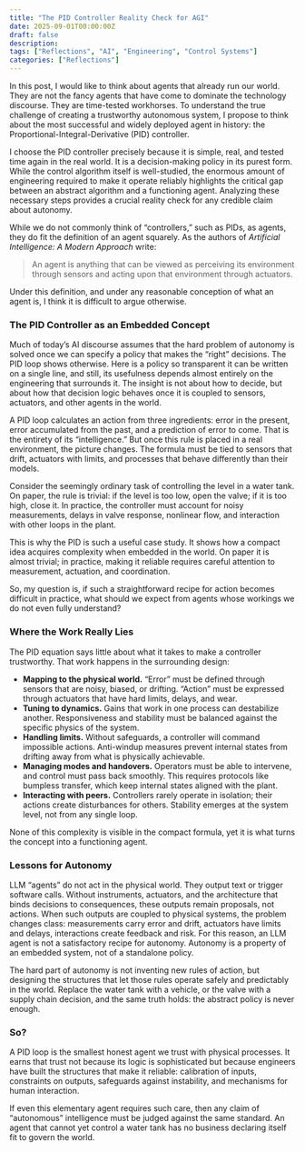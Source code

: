 ```yaml
---
title: "The PID Controller Reality Check for AGI"
date: 2025-09-01T00:00:00Z
draft: false
description: 
tags: ["Reflections", "AI", "Engineering", "Control Systems"]
categories: ["Reflections"]
---
```



In this post, I would like to think about agents that already run our world. They are not the fancy agents that have come to dominate the technology discourse. They are time-tested workhorses. To understand the true challenge of creating a trustworthy autonomous system, I propose to think about the most successful and widely deployed agent in history: the Proportional-Integral-Derivative (PID) controller.  

I choose the PID controller precisely because it is simple, real, and tested time again in the real world. It is a decision-making policy in its purest form. While the control algorithm itself is well-studied, the enormous amount of engineering required to make it operate reliably highlights the critical gap between an abstract algorithm and a functioning agent. Analyzing these necessary steps provides a crucial reality check for any credible claim about autonomy.  

While we do not commonly think of “controllers,” such as PIDs, as agents, they do fit the definition of an agent squarely. As the authors of *Artificial Intelligence: A Modern Approach* write:  

> An agent is anything that can be viewed as perceiving its environment through sensors and acting upon that environment through actuators.  

Under this definition, and under any reasonable conception of what an agent is, I think it is difficult to argue otherwise.  

### The PID Controller as an Embedded Concept  

Much of today’s AI discourse assumes that the hard problem of autonomy is solved once we can specify a policy that makes the “right” decisions. The PID loop shows otherwise. Here is a policy so transparent it can be written on a single line, and still, its usefulness depends almost entirely on the engineering that surrounds it. The insight is not about how to decide, but about how that decision logic behaves once it is coupled to sensors, actuators, and other agents in the world.  

A PID loop calculates an action from three ingredients: error in the present, error accumulated from the past, and a prediction of error to come. That is the entirety of its “intelligence.” But once this rule is placed in a real environment, the picture changes. The formula must be tied to sensors that drift, actuators with limits, and processes that behave differently than their models.  

Consider the seemingly ordinary task of controlling the level in a water tank. On paper, the rule is trivial: if the level is too low, open the valve; if it is too high, close it. In practice, the controller must account for noisy measurements, delays in valve response, nonlinear flow, and interaction with other loops in the plant.  

This is why the PID is such a useful case study. It shows how a compact idea acquires complexity when embedded in the world. On paper it is almost trivial; in practice, making it reliable requires careful attention to measurement, actuation, and coordination.  

So, my question is, if such a straightforward recipe for action becomes difficult in practice, what should we expect from agents whose workings we do not even fully understand?

### Where the Work Really Lies  

The PID equation says little about what it takes to make a controller trustworthy. That work happens in the surrounding design:  

- **Mapping to the physical world.** “Error” must be defined through sensors that are noisy, biased, or drifting. “Action” must be expressed through actuators that have hard limits, delays, and wear.  
- **Tuning to dynamics.** Gains that work in one process can destabilize another. Responsiveness and stability must be balanced against the specific physics of the system.  
- **Handling limits.** Without safeguards, a controller will command impossible actions. Anti-windup measures prevent internal states from drifting away from what is physically achievable.  
- **Managing modes and handovers.** Operators must be able to intervene, and control must pass back smoothly. This requires protocols like bumpless transfer, which keep internal states aligned with the plant.  
- **Interacting with peers.** Controllers rarely operate in isolation; their actions create disturbances for others. Stability emerges at the system level, not from any single loop.  

None of this complexity is visible in the compact formula, yet it is what turns the concept into a functioning agent.  

### Lessons for Autonomy  

LLM “agents” do not act in the physical world. They output text or trigger software calls. Without instruments, actuators, and the architecture that binds decisions to consequences, these outputs remain proposals, not actions. When such outputs are coupled to physical systems, the problem changes class: measurements carry error and drift, actuators have limits and delays, interactions create feedback and risk. For this reason, an LLM agent is not a satisfactory recipe for autonomy. Autonomy is a property of an embedded system, not of a standalone policy.

The hard part of autonomy is not inventing new rules of action, but designing the structures that let those rules operate safely and predictably in the world. Replace the water tank with a vehicle, or the valve with a supply chain decision, and the same truth holds: the abstract policy is never enough.  

### So?  

A PID loop is the smallest honest agent we trust with physical processes. It earns that trust not because its logic is sophisticated but because engineers have built the structures that make it reliable: calibration of inputs, constraints on outputs, safeguards against instability, and mechanisms for human interaction.  

If even this elementary agent requires such care, then any claim of “autonomous” intelligence must be judged against the same standard. An agent that cannot yet control a water tank has no business declaring itself fit to govern the world.  




